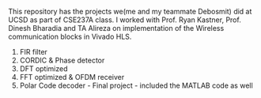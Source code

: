 This repository has the projects we(me and my teammate Debosmit) did at UCSD as part of CSE237A class. 
I worked with Prof. Ryan Kastner, Prof. Dinesh Bharadia and TA Alireza on implementation of the Wireless communication blocks in Vivado HLS. 

1. FIR filter
2. CORDIC & Phase detector
3. DFT optimized
4. FFT optimized & OFDM receiver
5. Polar Code decoder - Final project - included the MATLAB code as well
